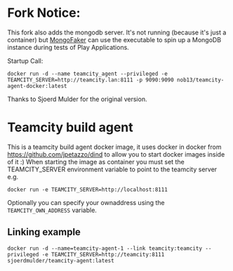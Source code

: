 Fork Notice:
============
This fork also adds the mongodb server. It's not running (because it's just a container) but [MongoFaker]( https://github.com/reactivecore/mongofaker) can use the executable to spin up a MongoDB instance during tests of Play  Applications.

Startup Call:
```
docker run -d --name teamcity_agent --privileged -e TEAMCITY_SERVER=http://teamcity.lan:8111 -p 9090:9090 nob13/teamcity-agent-docker:latest
```

Thanks to Sjoerd Mulder for the original version.


Teamcity build agent
========================

This is a teamcity build agent docker image, it uses docker in docker from https://github.com/jpetazzo/dind to allow you to start docker images inside of it :)
When starting the image as container you must set the TEAMCITY_SERVER environment variable to point to the teamcity server e.g.
```
docker run -e TEAMCITY_SERVER=http://localhost:8111
```

Optionally you can specify your ownaddress using the `TEAMCITY_OWN_ADDRESS` variable.

Linking example
--------
```
docker run -d --name=teamcity-agent-1 --link teamcity:teamcity --privileged -e TEAMCITY_SERVER=http://teamcity:8111 sjoerdmulder/teamcity-agent:latest
```
